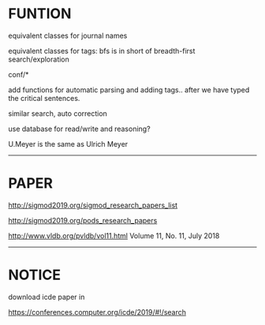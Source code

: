# FUNTION

equivalent classes for journal names

equivalent classes for tags: bfs is in short of breadth-first search/exploration

conf/*

add functions for automatic parsing and adding tags.. after we have typed the critical sentences.

similar search, auto correction

use database for read/write and reasoning?

U.Meyer is the same as Ulrich Meyer

---

# PAPER

http://sigmod2019.org/sigmod_research_papers_list

http://sigmod2019.org/pods_research_papers

http://www.vldb.org/pvldb/vol11.html
Volume 11, No. 11, July 2018


---

# NOTICE

download icde paper in 

https://conferences.computer.org/icde/2019/#!/search


